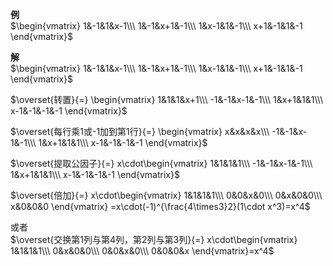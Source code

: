 **例**  
$\begin{vmatrix}  
1&-1&1&x-1\\\  
1&-1&x+1&-1\\\  
1&x-1&1&-1\\\  
x+1&-1&1&-1  
\end{vmatrix}$  
  
**解**  
$\begin{vmatrix}  
1&-1&1&x-1\\\  
1&-1&x+1&-1\\\  
1&x-1&1&-1\\\  
x+1&-1&1&-1  
\end{vmatrix}$  
  
$\overset{转置}{=}  
\begin{vmatrix}  
1&1&1&x+1\\\  
-1&-1&x-1&-1\\\  
1&x+1&1&1\\\  
x-1&-1&-1&-1  
\end{vmatrix}$  
  
$\overset{每行乘1或-1加到第1行}{=}  
\begin{vmatrix}  
x&x&x&x\\\  
-1&-1&x-1&-1\\\  
1&x+1&1&1\\\  
x-1&-1&-1&-1  
\end{vmatrix}$  
  
$\overset{提取公因子}{=}  
x\cdot\begin{vmatrix}  
1&1&1&1\\\  
-1&-1&x-1&-1\\\  
1&x+1&1&1\\\  
x-1&-1&-1&-1  
\end{vmatrix}$  
  
$\overset{倍加}{=}  
x\cdot\begin{vmatrix}  
1&1&1&1\\\  
0&0&x&0\\\  
0&x&0&0\\\  
x&0&0&0  
\end{vmatrix}  
=x\cdot(-1)^{\frac{4\times3}2}(1\cdot x^3)=x^4$  
  
或者  
$\overset{交换第1列与第4列，第2列与第3列}{=}  
x\cdot\begin{vmatrix}  
1&1&1&1\\\  
0&x&0&0\\\  
0&0&x&0\\\  
0&0&0&x  
\end{vmatrix}=x^4$  
